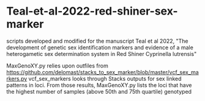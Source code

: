 # Teal-et-al-2022-red-shiner-sex-marker
scripts developed and modified for the manuscript Teal et al 2022, "The development of genetic sex identification markers and evidence of a male heterogametic sex determination system in Red Shiner Cyprinella lutrensis"

MaxGenoXY.py relies upon outfiles from https://github.com/delomast/stacks_to_sex_marker/blob/master/vcf_sex_markers.py 
vcf_sex_markers looks through Stacks outputs for sex linked patterns in loci. From those results, MaxGenoXY.py lists the loci that have the highest number of samples (above 50th and 75th quartile) genotyped 
